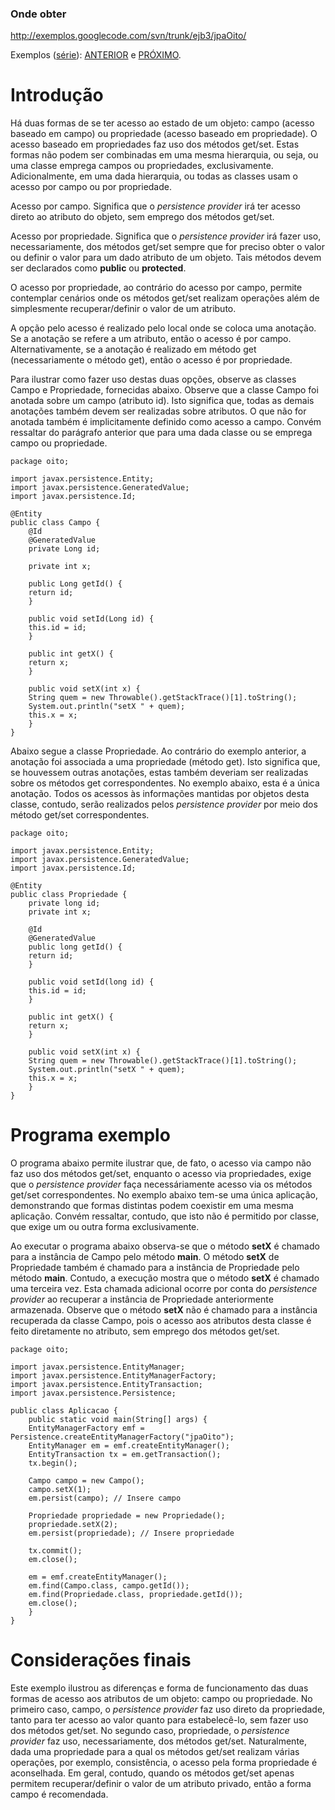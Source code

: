 ### Onde obter ###
http://exemplos.googlecode.com/svn/trunk/ejb3/jpaOito/

Exemplos ([série](http://code.google.com/p/exemplos/wiki/ejbPersistence)): [ANTERIOR](http://code.google.com/p/exemplos/wiki/jpaSete) e [PRÓXIMO](http://code.google.com/p/exemplos/wiki/jpaNove).

# Introdução #
Há duas formas de se ter acesso ao estado de um objeto: campo (acesso baseado em campo) ou propriedade (acesso baseado em propriedade). O acesso baseado em propriedades faz uso dos métodos get/set. Estas formas não podem ser combinadas em uma mesma hierarquia, ou seja, ou uma classe emprega campos ou propriedades, exclusivamente. Adicionalmente, em uma dada hierarquia, ou todas as classes usam o acesso por campo ou por propriedade.

Acesso por campo. Significa que o _persistence provider_ irá ter acesso direto ao atributo do objeto, sem emprego dos métodos get/set.

Acesso por propriedade. Significa que o _persistence provider_ irá fazer uso, necessariamente, dos métodos get/set sempre que for preciso obter o valor ou definir o valor para um dado atributo de um objeto. Tais métodos devem ser declarados como **public** ou **protected**.

O acesso por propriedade, ao contrário do acesso por campo, permite contemplar cenários onde os métodos get/set realizam operações além de simplesmente recuperar/definir o valor de um atributo.

A opção pelo acesso é realizado pelo local onde se coloca uma anotação. Se a anotação se refere a um atributo, então o acesso é por campo. Alternativamente, se a anotação é realizado em método get (necessariamente o método get), então o acesso é por propriedade.

Para ilustrar como fazer uso destas duas opções, observe as classes Campo e Propriedade, fornecidas abaixo. Observe que a classe Campo foi anotada sobre um campo (atributo id). Isto significa que, todas as demais anotações também devem ser realizadas sobre atributos. O que não for anotada também é implicitamente definido como acesso a campo. Convém ressaltar do parágrafo anterior que para uma dada classe ou se emprega campo ou propriedade.

```
package oito;

import javax.persistence.Entity;
import javax.persistence.GeneratedValue;
import javax.persistence.Id;

@Entity
public class Campo {
    @Id
    @GeneratedValue
    private Long id;

    private int x;

    public Long getId() {
	return id;
    }

    public void setId(Long id) {
	this.id = id;
    }

    public int getX() {
	return x;
    }

    public void setX(int x) {
	String quem = new Throwable().getStackTrace()[1].toString();
	System.out.println("setX " + quem);
	this.x = x;
    }
}
```

Abaixo segue a classe Propriedade. Ao contrário do exemplo anterior, a anotação foi associada a uma propriedade (método get). Isto significa que, se houvessem outras anotações, estas também deveriam ser realizadas sobre os métodos get correspondentes. No exemplo abaixo, esta é a única anotação. Todos os acessos às informações mantidas por objetos desta classe, contudo, serão realizados pelos _persistence provider_ por meio dos método get/set correspondentes.

```
package oito;

import javax.persistence.Entity;
import javax.persistence.GeneratedValue;
import javax.persistence.Id;

@Entity
public class Propriedade {
    private long id;
    private int x;
	
    @Id
    @GeneratedValue
    public long getId() {
	return id;
    }

    public void setId(long id) {
	this.id = id;
    }

    public int getX() {
	return x;
    }

    public void setX(int x) {
	String quem = new Throwable().getStackTrace()[1].toString();
	System.out.println("setX " + quem);
	this.x = x;
    }
}
```

# Programa exemplo #
O programa abaixo permite ilustrar que, de fato, o acesso via campo não faz uso dos métodos get/set, enquanto o acesso via propriedades, exige que o _persistence provider_ faça necessáriamente acesso via os métodos get/set correspondentes. No exemplo abaixo tem-se uma única aplicação, demonstrando que formas distintas podem coexistir em uma mesma aplicação. Convém ressaltar, contudo, que isto não é permitido por classe, que exige um ou outra forma exclusivamente.

Ao executar o programa abaixo observa-se que o método **setX** é chamado para a instância de Campo pelo método **main**. O método **setX** de Propriedade também é chamado para a instância de Propriedade pelo método **main**. Contudo, a execução mostra que o método **setX** é chamado uma terceira vez. Esta chamada adicional ocorre por conta do _persistence provider_ ao recuperar a instância de Propriedade anteriormente armazenada. Observe que o método **setX** não é chamado para a instância recuperada da classe Campo, pois o acesso aos atributos desta classe é feito diretamente no atributo, sem emprego dos métodos get/set.

```
package oito;

import javax.persistence.EntityManager;
import javax.persistence.EntityManagerFactory;
import javax.persistence.EntityTransaction;
import javax.persistence.Persistence;

public class Aplicacao {
    public static void main(String[] args) {
	EntityManagerFactory emf = Persistence.createEntityManagerFactory("jpaOito");
	EntityManager em = emf.createEntityManager();
	EntityTransaction tx = em.getTransaction();
	tx.begin();
		
	Campo campo = new Campo();
	campo.setX(1);
	em.persist(campo); // Insere campo
		
	Propriedade propriedade = new Propriedade();
	propriedade.setX(2);
	em.persist(propriedade); // Insere propriedade
		
	tx.commit();
	em.close();	
		
	em = emf.createEntityManager();
	em.find(Campo.class, campo.getId());
	em.find(Propriedade.class, propriedade.getId());		
	em.close();
    }
}
```

# Considerações finais #
Este exemplo ilustrou as diferenças e forma de funcionamento das duas formas de acesso aos atributos de um objeto: campo ou propriedade. No primeiro caso, campo, o _persistence provider_ faz uso direto da propriedade, tanto para ter acesso ao valor quanto para estabelecê-lo, sem fazer uso dos métodos get/set. No segundo caso, propriedade, o _persistence provider_ faz uso, necessariamente, dos métodos get/set. Naturalmente, dada uma propriedade para a qual os métodos get/set realizam várias operações, por exemplo, consistência, o acesso pela forma propriedade é aconselhada. Em geral, contudo, quando os métodos get/set apenas permitem recuperar/definir o valor de um atributo privado, então a forma campo é recomendada.